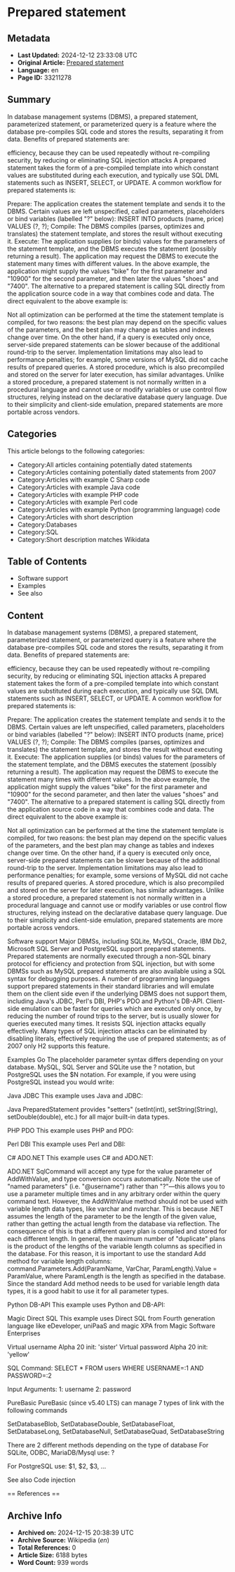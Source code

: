 # Prepared statement

## Metadata
- **Last Updated:** 2024-12-12 23:33:08 UTC
- **Original Article:** [Prepared statement](https://en.wikipedia.org/wiki/Prepared_statement)
- **Language:** en
- **Page ID:** 33211278

## Summary
In database management systems (DBMS), a prepared statement, parameterized statement, or parameterized query is a feature where the database pre-compiles SQL code and stores the results, separating it from data. Benefits of prepared statements are:

efficiency, because they can be used repeatedly without re-compiling
security, by reducing or eliminating SQL injection attacks
A prepared statement takes the form of a pre-compiled template into which constant values are substituted during each execution, and typically use SQL DML statements such as INSERT, SELECT, or UPDATE.
A common workflow for prepared statements is:

Prepare: The application creates the statement template and sends it to the DBMS. Certain values are left unspecified, called parameters, placeholders or bind variables (labelled "?" below):
INSERT INTO products (name, price) VALUES (?, ?);
Compile: The DBMS compiles (parses, optimizes and translates) the statement template, and stores the result without executing it.
Execute: The application supplies (or binds) values for the parameters of the statement template, and the DBMS executes the statement (possibly returning a result). The application may request the DBMS to execute the statement many times with different values. In the above example, the application might supply the values "bike" for the first parameter and "10900" for the second parameter, and then later the values "shoes" and "7400".
The alternative to a prepared statement is calling SQL directly from the application source code in a way that combines code and data. The direct equivalent to the above example is:

Not all optimization can be performed at the time the statement template is compiled, for two reasons: the best plan may depend on the specific values of the parameters, and the best plan may change as tables and indexes change over time.
On the other hand, if a query is executed only once, server-side prepared statements can be slower because of the additional round-trip to the server. Implementation limitations may also lead to performance penalties; for example, some versions of MySQL did not cache results of prepared queries. 
A stored procedure, which is also precompiled and stored on the server for later execution, has similar advantages. Unlike a stored procedure, a prepared statement is not normally written in a procedural language and cannot use or modify variables or use control flow structures, relying instead on the declarative database query language. Due to their simplicity and client-side emulation, prepared statements are more portable across vendors.

## Categories
This article belongs to the following categories:

- Category:All articles containing potentially dated statements
- Category:Articles containing potentially dated statements from 2007
- Category:Articles with example C Sharp code
- Category:Articles with example Java code
- Category:Articles with example PHP code
- Category:Articles with example Perl code
- Category:Articles with example Python (programming language) code
- Category:Articles with short description
- Category:Databases
- Category:SQL
- Category:Short description matches Wikidata

## Table of Contents

- Software support
- Examples
- See also

## Content

In database management systems (DBMS), a prepared statement, parameterized statement, or parameterized query is a feature where the database pre-compiles SQL code and stores the results, separating it from data. Benefits of prepared statements are:

efficiency, because they can be used repeatedly without re-compiling
security, by reducing or eliminating SQL injection attacks
A prepared statement takes the form of a pre-compiled template into which constant values are substituted during each execution, and typically use SQL DML statements such as INSERT, SELECT, or UPDATE.
A common workflow for prepared statements is:

Prepare: The application creates the statement template and sends it to the DBMS. Certain values are left unspecified, called parameters, placeholders or bind variables (labelled "?" below):
INSERT INTO products (name, price) VALUES (?, ?);
Compile: The DBMS compiles (parses, optimizes and translates) the statement template, and stores the result without executing it.
Execute: The application supplies (or binds) values for the parameters of the statement template, and the DBMS executes the statement (possibly returning a result). The application may request the DBMS to execute the statement many times with different values. In the above example, the application might supply the values "bike" for the first parameter and "10900" for the second parameter, and then later the values "shoes" and "7400".
The alternative to a prepared statement is calling SQL directly from the application source code in a way that combines code and data. The direct equivalent to the above example is:

Not all optimization can be performed at the time the statement template is compiled, for two reasons: the best plan may depend on the specific values of the parameters, and the best plan may change as tables and indexes change over time.
On the other hand, if a query is executed only once, server-side prepared statements can be slower because of the additional round-trip to the server. Implementation limitations may also lead to performance penalties; for example, some versions of MySQL did not cache results of prepared queries. 
A stored procedure, which is also precompiled and stored on the server for later execution, has similar advantages. Unlike a stored procedure, a prepared statement is not normally written in a procedural language and cannot use or modify variables or use control flow structures, relying instead on the declarative database query language. Due to their simplicity and client-side emulation, prepared statements are more portable across vendors.

Software support
Major DBMSs, including SQLite, MySQL, Oracle, IBM Db2, Microsoft SQL Server and PostgreSQL support prepared statements. Prepared statements are normally executed through a non-SQL binary protocol for efficiency and protection from SQL injection, but with some DBMSs such as MySQL prepared statements are also available using a SQL syntax for debugging purposes. 
A number of programming languages support prepared statements in their standard libraries and will emulate them on the client side even if the underlying DBMS does not support them, including Java's JDBC, Perl's DBI, PHP's PDO and Python's DB-API. Client-side emulation can be faster for queries which are executed only once, by reducing the number of round trips to the server, but is usually slower for queries executed many times. It resists SQL injection attacks equally effectively.
Many types of SQL injection attacks can be eliminated by disabling literals, effectively requiring the use of prepared statements; as of 2007 only H2 supports this feature.

Examples
Go
The placeholder parameter syntax differs depending on your database. MySQL, SQL Server and SQLite use the ? notation, but PostgreSQL uses the $N notation. For example, if you were using PostgreSQL instead you would write:

Java JDBC
This example uses Java and JDBC:

Java PreparedStatement provides "setters" (setInt(int), setString(String), setDouble(double), etc.) for all major built-in data types.

PHP PDO
This example uses PHP and PDO:

Perl DBI
This example uses Perl and DBI:

C# ADO.NET
This example uses C# and ADO.NET:

ADO.NET SqlCommand will accept any type for the value parameter of AddWithValue, and type conversion occurs automatically. Note the use of "named parameters" (i.e. "@username") rather than "?"—this allows you to use a parameter multiple times and in any arbitrary order within the query command text.
However, the AddWithValue method should not be used with variable length data types, like varchar and nvarchar. This is because .NET assumes the length of the parameter to be the length of the given value, rather than getting the actual length from the database via reflection. The consequence of this is that a different query plan is compiled and stored for each different length. In general, the maximum number of "duplicate" plans is the product of the lengths of the variable length columns as specified in the database. For this reason, it is important to use the standard Add method for variable length columns:
command.Parameters.Add(ParamName, VarChar, ParamLength).Value = ParamValue, where ParamLength is the length as specified in the database.
Since the standard Add method needs to be used for variable length data types, it is a good habit to use it for all parameter types.

Python DB-API
This example uses Python and DB-API:

Magic Direct SQL
This example uses Direct SQL from Fourth generation language like eDeveloper, uniPaaS and magic XPA from Magic Software Enterprises

Virtual username  Alpha 20   init: 'sister'
Virtual password  Alpha 20   init: 'yellow'

SQL Command:   SELECT * FROM users WHERE USERNAME=:1 AND PASSWORD=:2

Input Arguments: 
1:  username
2:  password

PureBasic
PureBasic (since v5.40 LTS) can manage 7 types of link with the following commands

SetDatabaseBlob, SetDatabaseDouble, SetDatabaseFloat, SetDatabaseLong, SetDatabaseNull, SetDatabaseQuad, SetDatabaseString

There are 2 different methods depending on the type of database
For SQLite, ODBC, MariaDB/Mysql use: ? 

For PostgreSQL use: $1, $2, $3, ...

See also
Code injection


== References ==

## Archive Info
- **Archived on:** 2024-12-15 20:38:39 UTC
- **Archive Source:** Wikipedia (_en_)
- **Total References:** 0
- **Article Size:** 6188 bytes
- **Word Count:** 939 words
